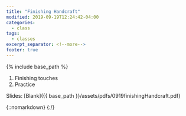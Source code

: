 ```yaml
---
title: "Finishing Handcraft"
modified: 2019-09-19T12:24:42-04:00
categories:
  - class
tags:
  - classes
excerpt_separator: <!--more-->
footer: true
---
```


{% include base_path %}

1. Finishing touches
2. Practice

<!--more-->

Slides: [Blank]({{ base_path }}/assets/pdfs/0919finishingHandcraft.pdf)

{::nomarkdown}
<object data="{{ base_path }}/assets/pdfs/0919finishingHandcraft-ann.pdf" width="500" height="500" type='application/pdf'/>
</object>
{:/}

